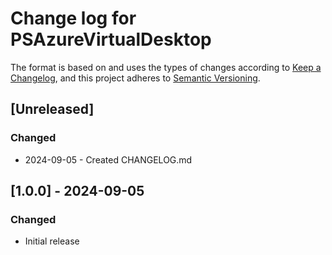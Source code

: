 # Change log for PSAzureVirtualDesktop

The format is based on and uses the types of changes according to [Keep a Changelog](https://keepachangelog.com/en/1.0.0/),
and this project adheres to [Semantic Versioning](https://semver.org/spec/v2.0.0.html).

## [Unreleased]

### Changed

- 2024-09-05 - Created CHANGELOG.md
  
## [1.0.0] - 2024-09-05

### Changed

- Initial release
